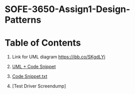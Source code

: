 # SOFE-3650-Assign1-Design-Patterns

# Table of Contents


1. Link for UML diagram https://ibb.co/SKgdLYj

2. [UML + Code Snippet](https://github.com/MamunTHossain/SOFE-3650-Assign1-Design-Patterns/blob/main/Assignment%201_%20Design%20Patterns.pdf)

3. [Code Snippet.txt](https://github.com/MamunTHossain/SOFE-3650-Assign1-Design-Patterns/blob/main/Test%20Driver.rtf)

4. [Test Driver Screendump]
